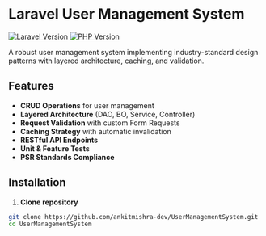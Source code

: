 # Laravel User Management System

[![Laravel Version](https://img.shields.io/badge/Laravel-^10.0-blue.svg)](https://laravel.com)
[![PHP Version](https://img.shields.io/badge/PHP-^8.1-8892BF.svg)](https://php.net/)

A robust user management system implementing industry-standard design patterns with layered architecture, caching, and validation.

## Features

- **CRUD Operations** for user management
- **Layered Architecture** (DAO, BO, Service, Controller)
- **Request Validation** with custom Form Requests
- **Caching Strategy** with automatic invalidation
- **RESTful API Endpoints**
- **Unit & Feature Tests**
- **PSR Standards Compliance**

## Installation

1. **Clone repository**
```bash
git clone https://github.com/ankitmishra-dev/UserManagementSystem.git
cd UserManagementSystem
